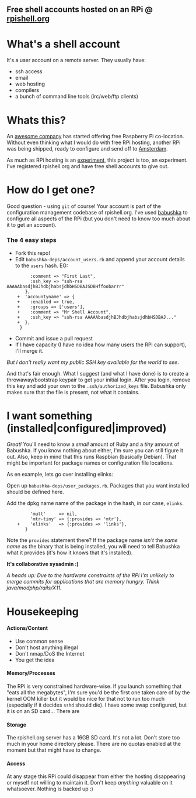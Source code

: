 Free shell accounts hosted on an RPi @ [rpishell.org](http://rpishell.org)
---
# What's a shell account #
It's a user account on a remote server. They usually have:
- ssh access
- email
- web hosting
- compilers
- a bunch of command line tools (irc/web/ftp clients)

# Whats this? #
An [awesome company](http://raspberrycolocation.com/) has started offering free Raspberry Pi co-location. Without even thinking what I would do with free RPi hosting, another RPi was being shipped, ready to configure and send off to [Amsterdam](https://www.pcextreme.nl/en/contact/).

As much as RPi hosting is an [experiment](http://raspberrycolocation.com/why/), this project is too, an experiment. I've registered rpishell.org and have free shell accounts to give out.

# How do I get one? #
Good question - using `git` of course! Your account is part of the configuration management codebase of rpishell.org. I've used [babushka](http://babushka.me/) to configure all aspects of the RPi (but you don't need to know too much about it to get an account).

### The 4 easy steps ###
- Fork this repo!
- Edit `babushka-deps/account_users.rb` and append your account details to the `users` hash. EG:
~~~
         :comment => "First Last",
         :ssh_key => "ssh-rsa AAAAAbasdjhBJhdbjhabsjdhbHSDBAJSDBHffoobarrr"
       },
    +  'accountyname' => {
    +    :enabled => true,
    +    :groups => ['users'],
    +    :comment => "Mr Shell Account",
    +    :ssh_key => "ssh-rsa AAAAAbasdjhBJhdbjhabsjdhbHSDBAJ..."
    +  },
     }
~~~
- Commit and issue a pull request
- If I have capacity (I have no idea how many users the RPi can support), I'll merge it.


_But I don't really want my public SSH key available for the world to see_. 

And that's fair enough. What I suggest (and what I have done) is to create a throwaway/bootstrap keypair to get your initial login. After you login, remove this key and add your own to the `.ssh/authorized_keys` file. Babushka only makes sure that the file is present, not what it contains.

# I want something (installed|configured|improved) #
*Great!*  You'll need to know a _small_ amount of Ruby and a _tiny_ amount of Babushka. If you know nothing about either, I'm sure you can still figure it out. Also, keep in mind that this runs Raspbian (basically Debian). That might be important for package names or configuration file locations.

As en example, lets go over installing elinks:

Open up `babushka-deps/user_packages.rb`. Packages that you want installed should be defined here.

Add the dpkg name name of the package in the hash, in our case, `elinks`.
~~~
         'mutt'     => nil,
         'mtr-tiny' => {:provides => 'mtr'},
    +    'elinks'   => {:provides => 'links'},
       }
~~~
Note the `provides` statement there? If the package name _isn't_ the _same name_ as the binary that is being installed, you will need to tell Babushka what it provides (it's how it knows that it's installed).

**It's collaborative sysadmin :)**

_A heads up: Due to the hardware constraints of the RPi I'm unlikely to merge commits for applications that are memory hungry. Think java/modphp/rails/X11._

# Housekeeping #
#### Actions/Content ####
- Use common sense
- Don't host anything illegal
- Don't nmap/DoS the Internet
- You get the idea

#### Memory/Processes ####
The RPi is very constrained hardware-wise. If you launch something that "eats all the megabytes", I'm sure you'd be the first one taken care of by the kernel OOM killer but it would be nice for that not to run too much (especially if it decides `sshd` should die). I have some swap configured, but it is on an SD card... There are 

#### Storage ####
The rpishell.org server has a 16GB SD card. It's not a lot. Don't store too much in your home directory please. There are no quotas enabled at the moment but that might have to change.

#### Access ####
At any stage this RPi could disappear from either the hosting disappearing or myself not willing to maintain it. Don't keep _anything_ valuable on it whatsoever. Nothing is backed up :)
